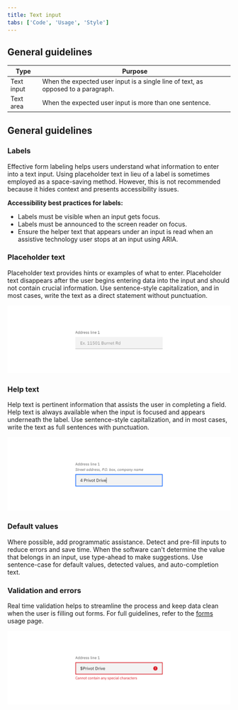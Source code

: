 ```yaml
---
title: Text input
tabs: ['Code', 'Usage', 'Style']
---
```


## General guidelines

| Type       | Purpose                                                                           |
| ---------- | --------------------------------------------------------------------------------- |
| Text input | When the expected user input is a single line of text, as opposed to a paragraph. |
| Text area  | When the expected user input is more than one sentence.                           |

## General guidelines

### Labels

Effective form labeling helps users understand what information to enter into a text input. Using placeholder text in lieu of a label is sometimes employed as a space-saving method. However, this is not recommended because it hides context and presents accessibility issues.

**Accessibility best practices for labels:**

- Labels must be visible when an input gets focus.
- Labels must be announced to the screen reader on focus.
- Ensure the helper text that appears under an input is read when an assistive technology user stops at an input using ARIA.

### Placeholder text

Placeholder text provides hints or examples of what to enter. Placeholder text disappears after the user begins entering data into the input and should not contain crucial information. Use sentence-style capitalization, and in most cases, write the text as a direct statement without punctuation.

<image-component cols="8" caption="Placeholder text example">

![Placeholder text example](images/text-input-usage-1.png)

</image-component>

### Help text

Help text is pertinent information that assists the user in completing a field. Help text is always available when the input is focused and appears underneath the label. Use sentence-style capitalization, and in most cases, write the text as full sentences with punctuation.

<image-component cols="8">

![Help text example](images/text-input-usage-3.png)

</image-component>

### Default values

Where possible, add programmatic assistance. Detect and pre-fill inputs to reduce errors and save time. When the software can't determine the value that belongs in an input, use type-ahead to make suggestions. Use sentence-case for default values, detected values, and auto-completion text.

### Validation and errors

Real time validation helps to streamline the process and keep data clean when the user is filling out forms. For full guidelines, refer to the [forms](/components/form/usage) usage page.

<image-component cols="8" caption="Error example">

![Validation text example](images/text-input-usage-2.png)

</image-component>
